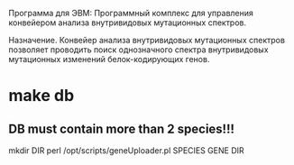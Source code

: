 Программа для ЭВМ: Программный комплекс для управления конвейером анализа внутривидовых мутационных спектров.

Назначение. Конвейер анализа внутривидовых мутационных спектров позволяет проводить поиск однозначного спектра внутривидовых мутационных изменений белок-кодирующих генов.


# make db
## DB must contain more than 2 species!!!

mkdir DIR
perl /opt/scripts/geneUploader.pl SPECIES GENE DIR